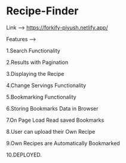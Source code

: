 # Recipe-Finder

Link --> https://forkify-piyush.netlify.app/

Features -->

1.Search Functionality

2.Results with Pagination

3.Displaying the Recipe

4.Change Servings Functionality

5.Bookmarking Functionality

6.Storing Bookmarks Data in Browser

7.On Page Load Read saved Bookmarks

8.User can upload their Own Recipe

9.Own Recipes are Automatically Bookmarked

10.DEPLOYED.
